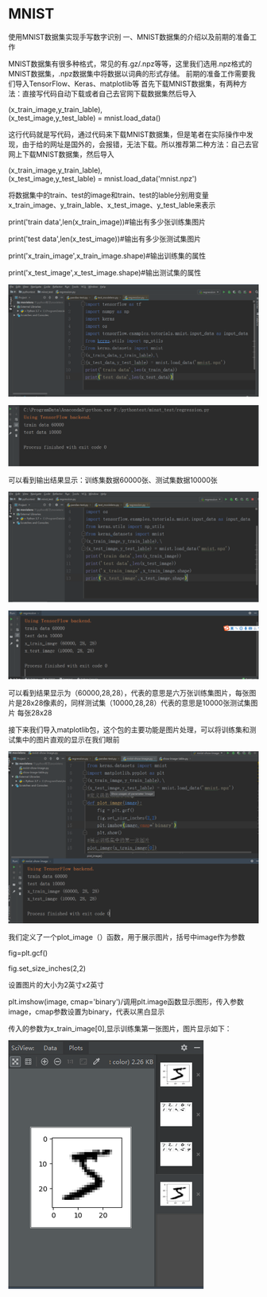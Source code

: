 # MNIST
使用MNIST数据集实现手写数字识别
一、MNIST数据集的介绍以及前期的准备工作

MNIST数据集有很多种格式，常见的有.gz/.npz等等，这里我们选用.npz格式的MNIST数据集，.npz数据集中将数据以词典的形式存储。
前期的准备工作需要我们导入TensorFlow、Keras、matplotlib等
首先下载MNIST数据集，有两种方法：直接写代码自动下载或者自己去官网下载数据集然后导入

(x_train_image,y_train_lable),\
(x_test_image,y_test_lable) = mnist.load_data()

这行代码就是写代码，通过代码来下载MNIST数据集，但是笔者在实际操作中发现，由于给的网址是国外的，会报错，无法下载。所以推荐第二种方法：自己去官网上下载MNIST数据集，然后导入

(x_train_image,y_train_lable),\
(x_test_image,y_test_lable) = mnist.load_data('mnist.npz')

将数据集中的train、test的image和train、test的lable分别用变量x_train_image、y_train_lable、x_test_image、y_test_lable来表示

print('train data',len(x_train_image))#输出有多少张训练集图片

print('test data',len(x_test_image))#输出有多少张测试集图片

print('x_train_image',x_train_image.shape)#输出训练集的属性

print('x_test_image',x_test_image.shape)#输出测试集的属性

![image](https://github.com/Gaoshiguo/MNIST/blob/master/mnist-image/1.png)

![image](https://github.com/Gaoshiguo/MNIST/blob/master/mnist-image/2.png)

可以看到输出结果显示：训练集数据60000张、测试集数据10000张

![image](https://github.com/Gaoshiguo/MNIST/blob/master/mnist-image/3.png)

![image](https://github.com/Gaoshiguo/MNIST/blob/master/mnist-image/4.png)

可以看到结果显示为（60000,28,28），代表的意思是六万张训练集图片，每张图片是28x28像素的，同样测试集（10000,28,28）代表的意思是10000张测试集图片
每张28x28

接下来我们导入matplotlib包，这个包的主要功能是图片处理，可以将训练集和测试集中的图片直观的显示在我们眼前

![image](https://github.com/Gaoshiguo/MNIST/blob/master/mnist-image/5.png)

我们定义了一个plot_image（）函数，用于展示图片，括号中image作为参数

fig=plt.gcf()

fig.set_size_inches(2,2)

设置图片的大小为2英寸x2英寸

plt.imshow(image, cmap='binary')/调用plt.image函数显示图形，传入参数image，cmap参数设置为binary，代表以黑白显示

传入的参数为x_train_image[0],显示训练集第一张图片，图片显示如下：

![image](https://github.com/Gaoshiguo/MNIST/blob/master/mnist-image/6.png)




